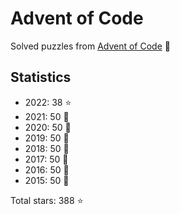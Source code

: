 # Advent of Code

Solved puzzles from [Advent of Code](https://adventofcode.com) :christmas_tree:

## Statistics

- 2022: 38 :star:
- 2021: 50 :star2:
- 2020: 50 :star2:
- 2019: 50 :star2:
- 2018: 50 :star2:
- 2017: 50 :star2:
- 2016: 50 :star2:
- 2015: 50 :star2:

Total stars: 388 :star:
